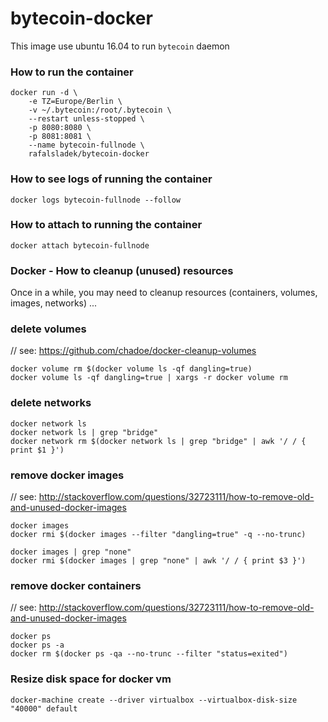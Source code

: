 # bytecoin-docker
This image use ubuntu 16.04 to run `bytecoin` daemon

### How to run the container
```
docker run -d \
    -e TZ=Europe/Berlin \
    -v ~/.bytecoin:/root/.bytecoin \
    --restart unless-stopped \
    -p 8080:8080 \
    -p 8081:8081 \
    --name bytecoin-fullnode \
    rafalsladek/bytecoin-docker
```

### How to see logs of running the container
```
docker logs bytecoin-fullnode --follow
```

### How to attach to running the container
```
docker attach bytecoin-fullnode
```

### Docker - How to cleanup (unused) resources

Once in a while, you may need to cleanup resources (containers, volumes, images, networks) ...
    
### delete volumes
    
// see: https://github.com/chadoe/docker-cleanup-volumes
```
docker volume rm $(docker volume ls -qf dangling=true)
docker volume ls -qf dangling=true | xargs -r docker volume rm
```
### delete networks
```
docker network ls  
docker network ls | grep "bridge"   
docker network rm $(docker network ls | grep "bridge" | awk '/ / { print $1 }')
``` 
### remove docker images
    
// see: http://stackoverflow.com/questions/32723111/how-to-remove-old-and-unused-docker-images
```
docker images
docker rmi $(docker images --filter "dangling=true" -q --no-trunc)

docker images | grep "none"
docker rmi $(docker images | grep "none" | awk '/ / { print $3 }')
```
### remove docker containers

// see: http://stackoverflow.com/questions/32723111/how-to-remove-old-and-unused-docker-images
```
docker ps
docker ps -a
docker rm $(docker ps -qa --no-trunc --filter "status=exited")
```
### Resize disk space for docker vm
```
docker-machine create --driver virtualbox --virtualbox-disk-size "40000" default
```